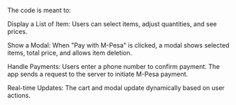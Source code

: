 The code is meant to:

Display a List of Item:
Users can select items, adjust quantities, and see prices.

Show a Modal:
When "Pay with M-Pesa" is clicked, a modal shows selected items, total price, and allows item deletion.

Handle Payments:
Users enter a phone number to confirm payment.
The app sends a request to the server to initiate M-Pesa payment.

Real-time Updates:
The cart and modal update dynamically based on user actions.
